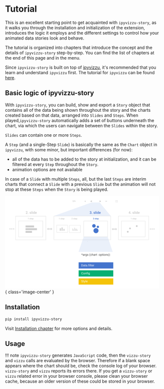 # Tutorial

This is an excellent starting point to get acquainted with `ipyvizzu-story`, as
it walks you through the installation and initialization of the extension,
introduces the logic it employs and the different settings to control how your
animated data stories look and behave.

The tutorial is organized into chapters that introduce the concept and the
details of `ipyvizzu-story` step-by-step. You can find the list of chapters at
the end of this page and in the menu.

Since `ipyvizzu-story` is built on top of
[ipyvizzu](https://github.com/vizzuhq/ipyvizzu), it's recommended that you learn
and understand `ipyvizzu` first. The tutorial for `ipyvizzu` can be found
[here](https://ipyvizzu.vizzuhq.com/latest/tutorial/).

## Basic logic of ipyvizzu-story

With `ipyvizzu-story`, you can build, show and export a `Story` object that
contains all of the data being shown throughout the story and the charts created
based on that data, arranged into `Slides` and `Steps`. When
played,`ipyvizzu-story` automatically adds a set of buttons underneath the
chart, via which the users can navigate between the `Slides` within the story.

`Slides` can contain one or more `Steps`.

A `Step` (and a single-Step `Slide`) is basically the same as the `Chart` object
in `ipyvizzu`, with some minor, but important differences (for now):

- all of the data has to be added to the story at initialization, and it can be
  filtered at every `Step` throughout the `Story`.
- animation options are not available

In case of a `Slide` with multiple `Steps`, all, but the last `Steps` are
interim charts that connect a `Slide` with a previous `Slide` but the animation
will not stop at these `Steps` when the `Story` is being played.

![Vizzu](../assets/code_structure.svg){ class='image-center' }

## Installation

```sh
pip install ipyvizzu-story
```

Visit [Installation chapter](../installation.md) for more options and details.

## Usage

!!! note
    `ipyvizzu-story` generates `JavaScript` code, then the `vizzu-story` and
    `vizzu` calls are evaluated by the browser. Therefore if a blank space
    appears where the chart should be, check the console log of your browser.
    `vizzu-story` and `vizzu` reports its errors there. If you get a
    `vizzu-story` or `vizzu` related error in your browser console, please clean
    your browser cache, because an older version of these could be stored in
    your browser.
